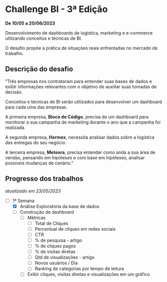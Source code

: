 # Challenge BI - 3ª Edição

**De 10/05 a 20/06/2023**

Desenvolvimento de dashboards de logística, marketing e e-commerce utilizando conceitos e técnicas de BI.

O desafio propõe a prática de situações reais enfrentadas no mercado de trabalho. 

## Descrição do desafio

"Três empresas nos contrataram para entender suas bases de dados e exibir informações relevantes com o objetivo de auxiliar suas tomadas de decisão.

Conceitos e técnicas de BI serão utilizados para desenvolver um dashboard para cada uma das empresas.

A primeira empresa, **Bloco de Código**, precisa de um dashboard para monitorar a sua campanha de marketing durante o ano que a campanha foi realizada.

A segunda empresa, **Hermex**, necessita analisar dados sobre a logística das entregas do seu negócio.

A terceira empresa, **Meteora**, precisa entender como anda a sua área de vendas, pensando em hipóteses e com base em hipóteses, analisar possíveis mudanças de cenário."

## Progresso dos trabalhos
*atualizado em 23/05/2023*

- [ ] 1ª Semana
  - [x] Análise Exploratória da base de dados
  - [ ] Construção de dashboard 
    - [ ] Métricas
      - [ ] Total de Cliques
      - [ ] Percentual de cliques em redes sociais
      - [ ] CTR
      - [ ] % de pesquisa - artigo
      - [ ] % de cliques pagos
      - [ ] % de visitas diretas
      - [ ] Qtd de visualizações - artigo
      - [ ] Novos usuários / Dia
      - [ ] Ranking de categorias por tempo de leitura
    - [ ] Exibir cliques, visitas diretas e visualizações em um gráfico
